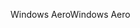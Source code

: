 <span data-ttu-id="1d36e-101">Windows Aero</span><span class="sxs-lookup"><span data-stu-id="1d36e-101">Windows Aero</span></span>
